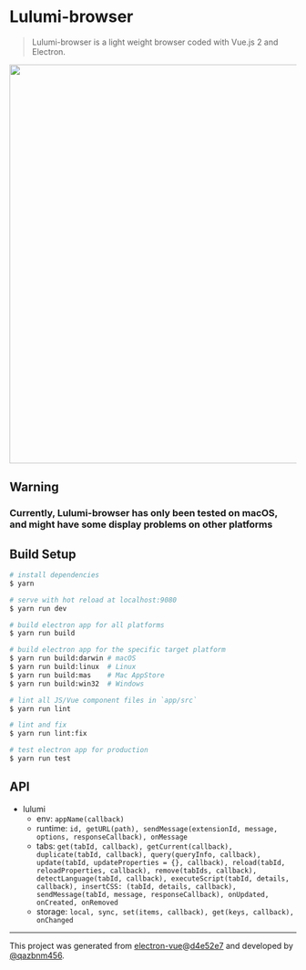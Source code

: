 # Lulumi-browser

> Lulumi-browser is a light weight browser coded with Vue.js 2 and Electron.

<p align="center">
  <a href="http://i.imgur.com/bvmh77u.png" target="_blank">
    <img src="http://i.imgur.com/bvmh77u.png" width="700px">
  </a>
</p>

## Warning

### Currently, Lulumi-browser has only been tested on macOS, and might have some display problems on other platforms

## Build Setup

``` bash
# install dependencies
$ yarn

# serve with hot reload at localhost:9080
$ yarn run dev

# build electron app for all platforms
$ yarn run build

# build electron app for the specific target platform
$ yarn run build:darwin # macOS
$ yarn run build:linux  # Linux
$ yarn run build:mas    # Mac AppStore
$ yarn run build:win32  # Windows

# lint all JS/Vue component files in `app/src`
$ yarn run lint

# lint and fix
$ yarn run lint:fix

# test electron app for production
$ yarn run test
```

## API

- lulumi
  * env: `appName(callback)`
  * runtime: `id, getURL(path), sendMessage(extensionId, message, options, responseCallback), onMessage`
  * tabs: `get(tabId, callback), getCurrent(callback), duplicate(tabId, callback), query(queryInfo, callback), update(tabId, updateProperties = {}, callback), reload(tabId, reloadProperties, callback), remove(tabIds, callback), detectLanguage(tabId, callback), executeScript(tabId, details, callback), insertCSS: (tabId, details, callback), sendMessage(tabId, message, responseCallback), onUpdated, onCreated, onRemoved`
  * storage: `local, sync, set(items, callback), get(keys, callback), onChanged`

---

This project was generated from [electron-vue](https://github.com/SimulatedGREG/electron-vue)@[d4e52e7](https://github.com/SimulatedGREG/electron-vue/commit/d4e52e7596be6715f7e5e575c40066856ceeea0c) and developed by [@qazbnm456](https://github.com/qazbnm456).
